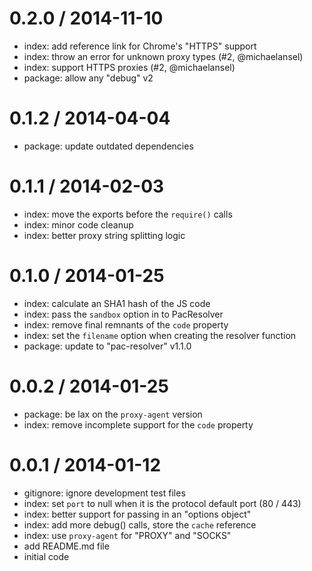 
0.2.0 / 2014-11-10
==================

  * index: add reference link for Chrome's "HTTPS" support
  * index: throw an error for unknown proxy types (#2, @michaelansel)
  * index: support HTTPS proxies (#2, @michaelansel)
  * package: allow any "debug" v2

0.1.2 / 2014-04-04
==================

  * package: update outdated dependencies

0.1.1 / 2014-02-03
==================

  * index: move the exports before the `require()` calls
  * index: minor code cleanup
  * index: better proxy string splitting logic

0.1.0 / 2014-01-25
==================

  * index: calculate an SHA1 hash of the JS code
  * index: pass the `sandbox` option in to PacResolver
  * index: remove final remnants of the `code` property
  * index: set the `filename` option when creating the resolver function
  * package: update to "pac-resolver" v1.1.0

0.0.2 / 2014-01-25
==================

  * package: be lax on the `proxy-agent` version
  * index: remove incomplete support for the `code` property

0.0.1 / 2014-01-12
==================

  * gitignore: ignore development test files
  * index: set `port` to null when it is the protocol default port (80 / 443)
  * index: better support for passing in an "options object"
  * index: add more debug() calls, store the `cache` reference
  * index: use `proxy-agent` for "PROXY" and "SOCKS"
  * add README.md file
  * initial code
